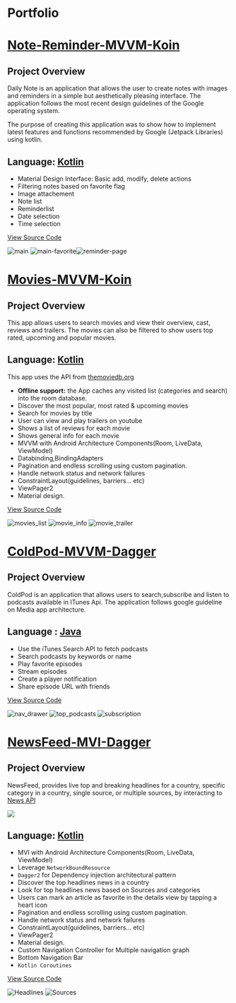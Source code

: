 # Portfolio

# [Note-Reminder-MVVM-Koin](https://github.com/HadySalhab/Note-Reminder-MVVM)

## Project Overview

Daily Note is an application that allows the user to create notes with images and reminders in a simple but aesthetically pleasing interface.
The application follows the most recent design guidelines of the Google operating system.

The purpose of creating this application was to show how to implement latest features and functions recommended by Google (Jetpack Libraries) using kotlin.

## Language: [Kotlin](https://kotlinlang.org/)

- Material Design Interface: Basic add, modify, delete actions
- Filtering notes based on favorite flag
- Image attachement
- Note list
- Reminderlist
- Date selection
- Time selection

[View Source Code](https://github.com/HadySalhab/Note-Reminder-MVVM)

![main](https://user-images.githubusercontent.com/51857962/75746387-41350180-5d6e-11ea-92bf-6a52fe3a7f28.png) ![main-favorite](https://user-images.githubusercontent.com/51857962/75746404-4a25d300-5d6e-11ea-8a34-ce8a77e75582.png)![reminder-page](https://user-images.githubusercontent.com/51857962/75746416-53af3b00-5d6e-11ea-9940-63885f352594.png)

# [Movies-MVVM-Koin](https://github.com/HadySalhab/Movies-MVVM)

## Project Overview

This app allows users to search movies and view their overview, cast, reviews and trailers. The movies can also be filtered to show users
top rated, upcoming and popular movies.

## Language: [Kotlin](https://kotlinlang.org/)

This app uses the API from [themoviedb.org](https://www.themoviedb.org/)

- **Offline support:** the App caches any visited list (categories and search) into the room database.
- Discover the most popular, most rated & upcoming movies
- Search for movies by title
- User can view and play trailers on youtube
- Shows a list of reviews for each movie
- Shows general info for each movie
- MVVM with Android Architecture Components(Room, LiveData, ViewModel)
- Databinding,BindingAdapters
- Pagination and endless scrolling using custom pagination.
- Handle network status and network failures
- ConstraintLayout(guidelines, barriers... etc)
- ViewPager2
- Material design.

[View Source Code](https://github.com/HadySalhab/Movies-MVVM)

![movies_list](https://user-images.githubusercontent.com/51857962/74320888-856b5c80-4dd5-11ea-8a6e-4dc962b278c6.png)
![movie_info](https://user-images.githubusercontent.com/51857962/74321090-d2e7c980-4dd5-11ea-925a-87c1a6045709.png)
![movie_trailer](https://user-images.githubusercontent.com/51857962/74321095-d67b5080-4dd5-11ea-829f-9fa4f86bcb30.png)

# [ColdPod-MVVM-Dagger](https://github.com/HadySalhab/ColdPod-MVVM-Dagger)

## Project Overview

ColdPod is an application that allows users to search,subscribe and listen to podcasts available in ITunes Api.
The application follows google guideline on Media app architecture.

## Language : [Java](https://www.java.com/en/)

- Use the iTunes Search API to fetch podcasts
- Search podcasts by keywords or name
- Play favorite episodes
- Stream episodes
- Create a player notification
- Share episode URL with friends

[View Source Code](https://github.com/HadySalhab/ColdPod-MVVM-Dagger)

![nav_drawer](https://user-images.githubusercontent.com/51857962/75748579-f322fc80-5d73-11ea-9771-abca0c1960da.png)
![top_podcasts](https://user-images.githubusercontent.com/51857962/75748594-fc13ce00-5d73-11ea-958c-98ecb366508c.png) ![subscription](https://user-images.githubusercontent.com/51857962/75748601-0209af00-5d74-11ea-814b-bba8c6c1f6d9.png)

# [NewsFeed-MVI-Dagger](https://github.com/HadySalhab/NewsFeed-MVI-Dagger)

## Project Overview

NewsFeed, provides live top and breaking headlines for a country, specific category in a country, single source, or multiple sources, by interacting to [News API](https://newsapi.org/)

 <p align="left"><img src="https://img.shields.io/badge/status-incomplete-orange.svg" /></p>

## Language: [Kotlin](https://kotlinlang.org/)

- MVI with Android Architecture Components(Room, LiveData, ViewModel)
- Leverage `NetworkBoundResource`
- `Dagger2` for Dependency injection architectural pattern
- Discover the top headlines news in a country
- Look for top headlines news based on Sources and categories
- Users can mark an article as favorite in the details view by tapping a heart icon
- Pagination and endless scrolling using custom pagination.
- Handle network status and network failures
- ConstraintLayout(guidelines, barriers... etc)
- ViewPager2
- Material design.
- Custom Navigation Controller for Multiple navigation graph
- Bottom Navigation Bar
- `Kotlin Coroutines`

[View Source Code](https://github.com/HadySalhab/NewsFeed-MVI-Dagger)

![Headlines](https://user-images.githubusercontent.com/51857962/75750498-721a3400-5d78-11ea-9535-608cbb8f64b5.png) ![Sources](https://user-images.githubusercontent.com/51857962/75750506-75152480-5d78-11ea-9d6e-0f1e322a7d99.png)
